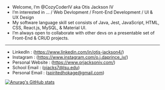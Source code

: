 - Welcome, I’m @CozyCoderIV aka Otis Jackson IV
- I’m interested in ... / Web Devlopment / Front-End Development / UI & UX Design 
- My software language skill set consists of Java, Jest, JavaScript, HTML, CSS, React.js, MySQL, & Material UI.
- I’m always open to collaborate with other devs on a presentable set of Front-End & CRUD projects.

____________________________________________________________________________
- LinkedIn : (https://www.linkedin.com/in/otis-jackson4/)
- Instagram : (https://www.instagram.com/o.j.daprince_iv/)
- Personal Website : (https://www.orjacksoniv.com/)
- School Email : (ojacks7@lsu.edu)
- Personal Email : (spiritedhokage@gmail.com)

<!---
CozyCoderIV/CozyCoderIV is a ✨ special ✨ repository because its `README.md` (this file) appears on your GitHub profile.
You can click the Preview link to take a look at your changes.
--->



[![Anurag's GitHub stats](https://github-readme-stats.vercel.app/api?username=CozyCoderIV&theme=onedark&layout=compact)](https://github.com/anuraghazra/github-readme-stats)

